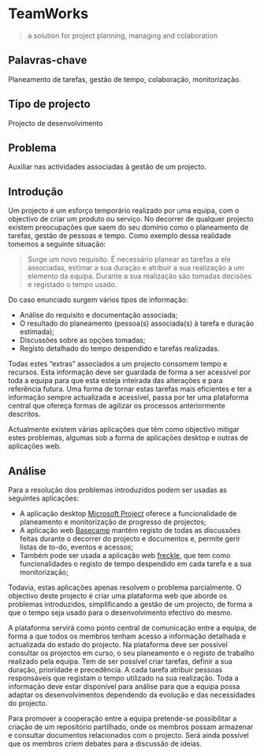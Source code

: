 # TeamWorks
> a solution  for project planning, managing and colaboration

## Palavras-chave
Planeamento de tarefas, gestão de tempo, colaboração, monitorização.

## Tipo de projecto
Projecto de desenvolvimento

## Problema
Auxiliar nas actividades associadas à gestão de um projecto.

## Introdução
Um projecto é um esforço temporário realizado por uma equipa, com o objectivo de criar um produto ou serviço. 
No decorrer de qualquer projecto existem preocupações que saem do seu domínio como o planeamento de tarefas, gestão de pessoas e tempo. Como exemplo dessa realidade tomemos a seguinte situação:

> Surge um novo requisito. É necessário planear as tarefas a ele associadas, estimar a sua duração e atribuir a sua realização a um elemento da equipa. Durante a sua realização são tomadas decisões e registado o tempo usado. 

Do caso enunciado surgem vários tipos de informação:

* Análise do requisito e documentação associada;
* O resultado do planeamento (pessoa(s) associada(s) à tarefa e duração estimada);
* Discussões sobre as opções tomadas;
* Registo detalhado do tempo despendido e tarefas realizadas.

Todas estes “extras” associados a um projecto consomem tempo e recursos. Esta informação deve ser guardada de forma a ser acessível por toda a equipa para que esta esteja inteirada das alterações e para referência futura. Uma forma de tornar estas tarefas mais eficientes e ter a informação sempre actualizada e acessível, passa por ter uma plataforma central que ofereça formas de agilizar os processos anteriormente descritos.

Actualmente existem várias aplicações que têm como objectivo mitigar estes problemas, algumas sob a forma de aplicações desktop e outras de aplicações web. 

## Análise
Para a resolução dos problemas introduzidos podem ser usadas as seguintes aplicações:

* A aplicação desktop [Microsoft Project](http://microsoft.com/project) oferece a funcionalidade de planeamento e monitorização de progresso de projectos; 
* A aplicação web [Basecamp](http://basecamp.com/) mantém registo de todas as discussões feitas durante o decorrer do projecto e documentos e, permite gerir listas de to-do, eventos e acessos;
* Também pode ser usada a aplicação web [freckle](http://letsfreckle.com/), que tem como funcionalidades o registo de tempo despendido em cada tarefa e a sua monitorização;

Todavia, estas aplicações apenas resolvem o problema parcialmente.
O objectivo deste projecto é criar uma plataforma web que aborde os problemas introduzidos, simplificando a gestão de um projecto, de forma a que o tempo seja usado para o desenvolvimento efectivo do mesmo.

A plataforma servirá como ponto central de comunicação entre a equipa, de forma a que todos os membros tenham acesso a informação detalhada e actualizada do estado do projecto. Na plataforma deve ser possível consultar os projectos em curso, o seu planeamento e o registo de trabalho realizado pela equipa. Tem de ser possível criar tarefas, definir a sua duração, prioridade e precedência. A cada tarefa atribuir pessoas responsáveis que registam o tempo utilizado na sua realização. Toda a informação deve estar disponível para análise para que a equipa possa adaptar os desenvolvimentos dependendo da evolução e das necessidades do projecto.

Para promover a cooperação entre a equipa pretende-se possibilitar a criação de um repositório partilhado, onde os membros possam armazenar e consultar documentos relacionados com o projecto. Será ainda possível que os membros criem debates para a discussão de ideias.